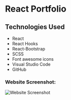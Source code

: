 # React Portfolio

## Technologies Used

- React
- React Hooks
- React-Bootstrap
- SCSS
- Font awesome icons
- Visual Studio Code
- GitHub


### Website Screenshot:

![Website Screenshot](https://drive.google.com/uc?export=view&id=1HpKw1qhbe9gzKxWscB5fUS0mehqQ38Cv)